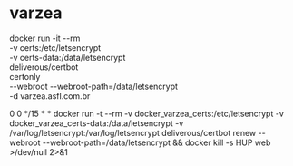# varzea


 docker run -it --rm \
      -v certs:/etc/letsencrypt \
      -v certs-data:/data/letsencrypt \
      deliverous/certbot \
      certonly \
      --webroot --webroot-path=/data/letsencrypt \
      -d varzea.asfl.com.br 

 0 0 */15 * * docker run -t --rm -v docker_varzea_certs:/etc/letsencrypt -v docker_varzea_certs-data:/data/letsencrypt -v /var/log/letsencrypt:/var/log/letsencrypt deliverous/certbot renew --webroot --webroot-path=/data/letsencrypt && docker kill -s HUP web >/dev/null 2>&1